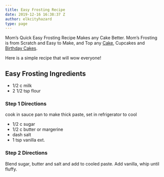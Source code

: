 ```yaml
---
title: Easy Frosting Recipe
date: 2019-12-16 16:38:37 Z
author: elkcityhazard
type: page
---
```


Mom&#8217;s Quick Easy Frosting Recipe Makes any Cake Better. Mom&#8217;s Frosting is from Scratch and Easy to Make, and Top any [Cake][1], Cupcakes and [Birthday Cakes][2].

Here is a simple recipe that will wow everyone!

## Easy Frosting Ingredients

  * 1/2 c milk
  * 2 1/2 tsp flour

### Step 1 Directions

cook in sauce pan to make thick paste, set in refrigerator to cool

  * 1/2 c sugar
  * 1/2 c butter or margerine
  * dash salt
  * 1 tsp vanilla ext.

### Step 2 Directions</h2> 

Blend sugar, butter and salt and add to cooled paste. Add vanilla, whip until fluffy.

 [1]: /wordpress/dessert-recipes/easy-chocolate-cake-recipe/
 [2]: /wordpress/recipes-from-friends/how-to-make-a-rainbow-cake/